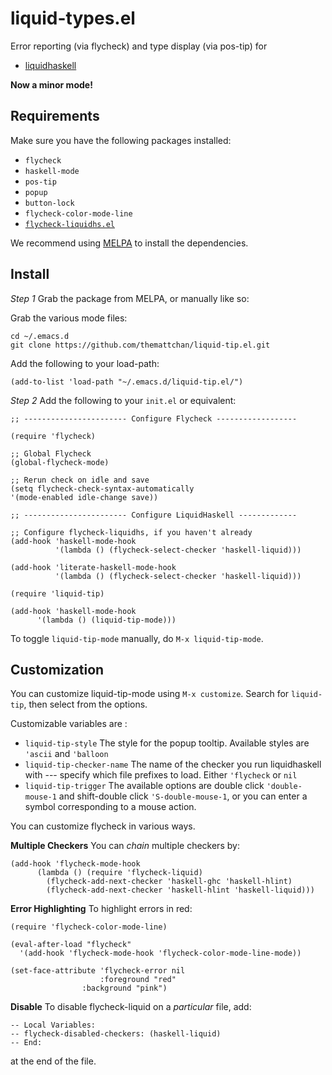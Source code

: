 liquid-types.el
===============

Error reporting (via flycheck) and type display (via pos-tip) for

+ [liquidhaskell](https://github.com/ucsd-progsys/liquidhaskell)

__Now a minor mode!__

Requirements
------------

Make sure you have the following packages installed:

+ `flycheck`
+ `haskell-mode`
+ `pos-tip`
+ `popup`
+ `button-lock`
+ `flycheck-color-mode-line`
+ [`flycheck-liquidhs.el`](https://github.com/themattchan/flycheck-liquidhs.el)

We recommend using [MELPA](http://melpa.org/#/getting-started) to install the dependencies.

Install
-------

*Step 1* Grab the package from MELPA, or manually like so:

Grab the various mode files:

~~~~~
cd ~/.emacs.d
git clone https://github.com/themattchan/liquid-tip.el.git
~~~~~

Add the following to your load-path:
~~~~~
(add-to-list 'load-path "~/.emacs.d/liquid-tip.el/")
~~~~~

*Step 2* Add the following to your `init.el` or equivalent:

~~~~~
;; ----------------------- Configure Flycheck ------------------

(require 'flycheck)

;; Global Flycheck
(global-flycheck-mode)

;; Rerun check on idle and save
(setq flycheck-check-syntax-automatically
'(mode-enabled idle-change save))

;; ----------------------- Configure LiquidHaskell -------------

;; Configure flycheck-liquidhs, if you haven't already
(add-hook 'haskell-mode-hook
          '(lambda () (flycheck-select-checker 'haskell-liquid)))

(add-hook 'literate-haskell-mode-hook
          '(lambda () (flycheck-select-checker 'haskell-liquid)))

(require 'liquid-tip)

(add-hook 'haskell-mode-hook
	  '(lambda () (liquid-tip-mode)))
~~~~~

To toggle `liquid-tip-mode` manually, do `M-x liquid-tip-mode`.

Customization
-------------
You can customize liquid-tip-mode using `M-x customize`. Search for
`liquid-tip`, then select from the options.

Customizable variables are :

- `liquid-tip-style` The style for the popup tooltip. Available styles are
`'ascii` and `'balloon`
- `liquid-tip-checker-name` The name of the checker you run liquidhaskell with
--- specify which file prefixes to load. Either `'flycheck` or `nil`
- `liquid-tip-trigger` The available options are double click `'double-mouse-1`
  and shift-double click `'S-double-mouse-1`, or you can enter a symbol
  corresponding to a mouse action.

You can customize flycheck in various ways.

**Multiple Checkers** You can *chain* multiple checkers by:

~~~~~
(add-hook 'flycheck-mode-hook
      (lambda () (require 'flycheck-liquid)
        (flycheck-add-next-checker 'haskell-ghc 'haskell-hlint)
        (flycheck-add-next-checker 'haskell-hlint 'haskell-liquid)))
~~~~~

**Error Highlighting** To highlight errors in red:

~~~~~
(require 'flycheck-color-mode-line)

(eval-after-load "flycheck"
  '(add-hook 'flycheck-mode-hook 'flycheck-color-mode-line-mode))

(set-face-attribute 'flycheck-error nil
                    :foreground "red"
	            :background "pink")
~~~~~

**Disable**  To disable flycheck-liquid on a *particular* file, add:

    -- Local Variables:
    -- flycheck-disabled-checkers: (haskell-liquid)
    -- End:

at the end of the file.
